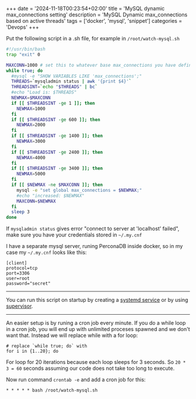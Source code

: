 +++
date = '2024-11-18T00:23:54+02:00'
title = 'MySQL dynamic max_connections setting'
description = 'MySQL Dynamic max_connections based on active threads'
tags = ['docker', 'mysql', 'snippet']
categories = 'Devops'
+++

Put the following script in a .sh file, for example in `/root/watch-mysql.sh`

```bash
#!/usr/bin/bash
trap "exit" 0

MAXCONN=1000 # set this to whatever base max_connections you have defined in your my.conf setting
while true; do
  #mysql -e "SHOW VARIABLES LIKE 'max_connections';"
  THREADS=`mysqladmin status | awk '{print $4}'`
  THREADSINT=`echo "$THREADS" | bc`
  #echo "Load is: $THREADS"
  NEWMAX=$MAXCONN
  if [[ $THREADSINT -ge 1 ]]; then
    NEWMAX=1000
  fi
  if [[ $THREADSINT -ge 600 ]]; then
    NEWMAX=2000
  fi
  if [[ $THREADSINT -ge 1400 ]]; then
    NEWMAX=3000
  fi
  if [[ $THREADSINT -ge 2400 ]]; then
    NEWMAX=4000
  fi
  if [[ $THREADSINT -ge 3400 ]]; then
    NEWMAX=5000
  fi
  if [[ $NEWMAX -ne $MAXCONN ]]; then
    mysql -e "set global max_connections = $NEWMAX;"
    #echo "increased: $NEWMAX"
    MAXCONN=$NEWMAX
  fi
  sleep 3
done
```

If `mysqladmin status` gives error "connect to server at 'localhost' failed", make sure you have your credentials stored in `~/.my.cnf`

I have a separate mysql server, runing PerconaDB inside docker, so in my case my `~/.my.cnf` looks like this:
```
[client]
protocol=tcp
port=3306
user=root
password="secret"
```

---

You can run this script on startup by creating a [systemd service](https://linuxconfig.org/how-to-run-script-on-startup-on-ubuntu-20-04-focal-fossa-server-desktop) or by using [supervisor](https://www.digitalocean.com/community/tutorials/how-to-install-and-manage-supervisor-on-ubuntu-and-debian-vps).

---

An easier setup is by runing a cron job every minute. If you do a while loop in a cron job, you will end up with unlimited proceses spawned and we don't want that. Instead we will replace while with a for loop:
```
# replace `while true; do` with
for i in {1..20}; do
```
For loop for 20 iterations because each loop sleeps for 3 seconds. So `20 * 3 = 60` seconds assuming our code does not take too long to execute.

Now run command `crontab -e` and add a cron job for this:
```
* * * * * bash /root/watch-mysql.sh
```
